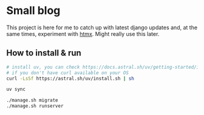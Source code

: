 # Small blog

This project is here for me to catch up with latest django updates and, at the same times,
experiment with [htmx][htmx]. Might really use this later.

## How to install & run
```sh
# install uv, you can check https://docs.astral.sh/uv/getting-started/installation/
# if you don't have curl available on your OS
curl -LsSf https://astral.sh/uv/install.sh | sh

uv sync

./manage.sh migrate
./manage.sh runserver
```

[htmx]: https://htmx.org/
